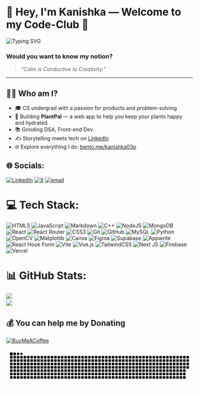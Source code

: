 # 👋 Hey, I'm Kanishka — Welcome to my Code-Club 🪩

![Typing SVG](https://readme-typing-svg.demolab.com/?lines=Full-Stack+Dev+in+progress...;Future+SDE+2026+locked+and+loading!;Crafting+Thirsty-Pots+🌱;Clean+Calm+Code+and+being+Cool!)

### Would you want to know my notion?  
> _“Calm is Conductive to Creativity.”_

---

## 🧑‍💻 Who am I?
- 🎓 CS undergrad with a passion for products and problem-solving
- 🚀 Building **PlantPal** — a web app to help you keep your plants happy and hydrated
- 📚 Grinding DSA, Front-end Dev
- ✍️ Storytelling meets tech on [LinkedIn](https://www.linkedin.com/in/kanishka03p)
- 🌐 Explore everything I do: [bento.me/kanishka03p](https://bento.me/kanishka03p)



## 🌐 Socials:
[![LinkedIn](https://img.shields.io/badge/LinkedIn-%230077B5.svg?logo=linkedin&logoColor=white)](https://linkedin.com/in/kanishka03p) [![X](https://img.shields.io/badge/X-black.svg?logo=X&logoColor=white)](https://x.com/kanishka03p) [![email](https://img.shields.io/badge/Email-D14836?logo=gmail&logoColor=white)](mailto:kanishka03p@gmail.com) 

# 💻 Tech Stack:
![HTML5](https://img.shields.io/badge/html5-%23E34F26.svg?style=for-the-badge&logo=html5&logoColor=white) ![JavaScript](https://img.shields.io/badge/javascript-%23323330.svg?style=for-the-badge&logo=javascript&logoColor=%23F7DF1E) ![Markdown](https://img.shields.io/badge/markdown-%23000000.svg?style=for-the-badge&logo=markdown&logoColor=white) ![C++](https://img.shields.io/badge/c++-%2300599C.svg?style=for-the-badge&logo=c%2B%2B&logoColor=white) ![NodeJS](https://img.shields.io/badge/node.js-6DA55F?style=for-the-badge&logo=node.js&logoColor=white) ![MongoDB](https://img.shields.io/badge/MongoDB-%234ea94b.svg?style=for-the-badge&logo=mongodb&logoColor=white) ![React](https://img.shields.io/badge/react-%2320232a.svg?style=for-the-badge&logo=react&logoColor=%2361DAFB) ![React Router](https://img.shields.io/badge/React_Router-CA4245?style=for-the-badge&logo=react-router&logoColor=white) ![CSS3](https://img.shields.io/badge/css3-%231572B6.svg?style=for-the-badge&logo=css3&logoColor=white) ![Git](https://img.shields.io/badge/git-%23F05033.svg?style=for-the-badge&logo=git&logoColor=white) ![GitHub](https://img.shields.io/badge/github-%23121011.svg?style=for-the-badge&logo=github&logoColor=white) ![MySQL](https://img.shields.io/badge/mysql-4479A1.svg?style=for-the-badge&logo=mysql&logoColor=white) ![Python](https://img.shields.io/badge/python-3670A0?style=for-the-badge&logo=python&logoColor=ffdd54) ![OpenCV](https://img.shields.io/badge/opencv-%23white.svg?style=for-the-badge&logo=opencv&logoColor=white) ![Matplotlib](https://img.shields.io/badge/Matplotlib-%23ffffff.svg?style=for-the-badge&logo=Matplotlib&logoColor=black) ![Canva](https://img.shields.io/badge/Canva-%2300C4CC.svg?style=for-the-badge&logo=Canva&logoColor=white) ![Figma](https://img.shields.io/badge/figma-%23F24E1E.svg?style=for-the-badge&logo=figma&logoColor=white) ![Supabase](https://img.shields.io/badge/Supabase-3ECF8E?style=for-the-badge&logo=supabase&logoColor=white) ![Appwrite](https://img.shields.io/badge/Appwrite-%23FD366E.svg?style=for-the-badge&logo=appwrite&logoColor=white) ![React Hook Form](https://img.shields.io/badge/React%20Hook%20Form-%23EC5990.svg?style=for-the-badge&logo=reacthookform&logoColor=white) ![Vite](https://img.shields.io/badge/vite-%23646CFF.svg?style=for-the-badge&logo=vite&logoColor=white) ![Vue.js](https://img.shields.io/badge/vue.js-%2335495e.svg?style=for-the-badge&logo=vuedotjs&logoColor=%234FC08D) ![TailwindCSS](https://img.shields.io/badge/tailwindcss-%2338B2AC.svg?style=for-the-badge&logo=tailwind-css&logoColor=white) ![Next JS](https://img.shields.io/badge/Next-black?style=for-the-badge&logo=next.js&logoColor=white) ![Firebase](https://img.shields.io/badge/firebase-%23039BE5.svg?style=for-the-badge&logo=firebase) ![Vercel](https://img.shields.io/badge/vercel-%23000000.svg?style=for-the-badge&logo=vercel&logoColor=white)
# 📊 GitHub Stats:
![](https://nirzak-streak-stats.vercel.app/?user=kanishka-commits&theme=dark&hide_border=false)<br/>
![](https://github-readme-stats.vercel.app/api/top-langs/?username=kanishka-commits&theme=dark&hide_border=false&include_all_commits=true&count_private=false&layout=compact)

  ## 💰 You can help me by Donating
  [![BuyMeACoffee](https://img.shields.io/badge/Buy%20Me%20a%20Coffee-ffdd00?style=for-the-badge&logo=buy-me-a-coffee&logoColor=black)](https://getmechai.vercel.app/link.html?vpa=kaniishkaa03@ybl&nm=Kanishka&amt=10%20) 

<picture>
  <source media="(prefers-color-scheme: dark)" srcset="https://raw.githubusercontent.com/kanishka-commits/kanishka-commits/output/github-snake-dark.svg" />
  <source media="(prefers-color-scheme: light)" srcset="https://raw.githubusercontent.com/kanishka-commits/kanishka-commits/output/github-snake.svg" />
  <img alt="github-snake" src="https://raw.githubusercontent.com/kanishka-commits/kanishka-commits/output/github-snake.svg" />
</picture>

